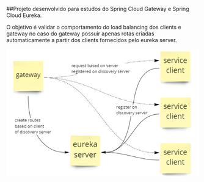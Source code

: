 ##Projeto desenvolvido para estudos do Spring Cloud Gateway e Spring Cloud Eureka.

O objetivo é validar o comportamento do load balancing dos clients e gateway no caso do gateway possuir apenas rotas criadas automaticamente a partir dos clients fornecidos pelo eureka server.

![img.png](img.png)